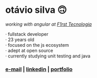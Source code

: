 # otávio silva 🙃

_working with angular at [F1rst Tecnologia](https://www.linkedin.com/company/f1rsttecnologia/mycompany/)_

 · fullstack developer <br>
 · 23 years old <br>
 · focused on the js ecosystem <br>
 · adept at open source <br>
 · currently studying unit testing and java


### [e-mail](mailto:otaviosilva2632@gmail.com) | [linkedin](https://www.linkedin.com/in/otaviosilva02) | [portfolio](https://www.otaviosilva.dev/)
